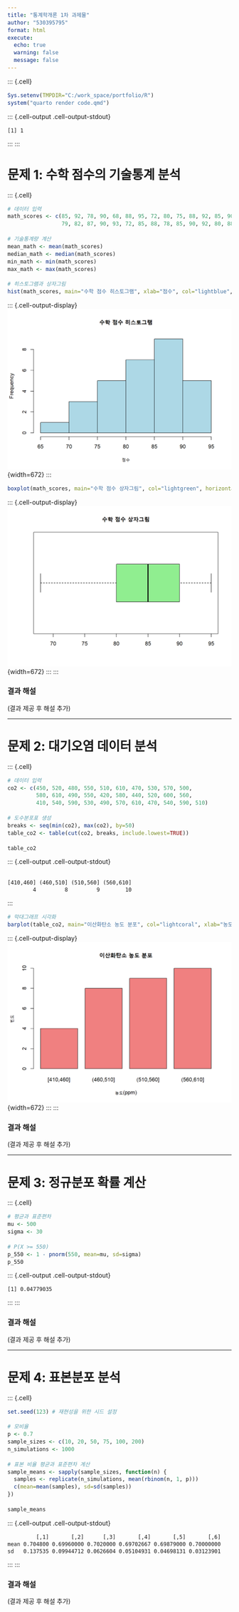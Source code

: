 ```yaml
---
title: "통계학개론 1차 과제물"
author: "530395795"
format: html
execute:
  echo: true
  warning: false
  message: false
---
```


::: {.cell}

```{.r .cell-code}
Sys.setenv(TMPDIR="C:/work_space/portfolio/R")
system("quarto render code.qmd")
```

::: {.cell-output .cell-output-stdout}

```
[1] 1
```


:::
:::



# 문제 1: 수학 점수의 기술통계 분석



::: {.cell}

```{.r .cell-code}
# 데이터 입력
math_scores <- c(85, 92, 78, 90, 68, 88, 95, 72, 80, 75, 88, 92, 85, 90, 83, 
                 79, 82, 87, 90, 93, 72, 85, 88, 78, 85, 90, 92, 80, 88, 85)

# 기술통계량 계산
mean_math <- mean(math_scores)
median_math <- median(math_scores)
min_math <- min(math_scores)
max_math <- max(math_scores)

# 히스토그램과 상자그림
hist(math_scores, main="수학 점수 히스토그램", xlab="점수", col="lightblue", border="black")
```

::: {.cell-output-display}
![](code_files/figure-html/unnamed-chunk-2-1.png){width=672}
:::

```{.r .cell-code}
boxplot(math_scores, main="수학 점수 상자그림", col="lightgreen", horizontal=TRUE)
```

::: {.cell-output-display}
![](code_files/figure-html/unnamed-chunk-2-2.png){width=672}
:::
:::



### 결과 해설

(결과 제공 후 해설 추가)

------------------------------------------------------------------------

# 문제 2: 대기오염 데이터 분석



::: {.cell}

```{.r .cell-code}
# 데이터 입력
co2 <- c(450, 520, 480, 550, 510, 610, 470, 530, 570, 500,  
         580, 610, 490, 550, 420, 580, 440, 520, 600, 560, 
         410, 540, 590, 530, 490, 570, 610, 470, 540, 590, 510)

# 도수분포표 생성
breaks <- seq(min(co2), max(co2), by=50)
table_co2 <- table(cut(co2, breaks, include.lowest=TRUE))

table_co2
```

::: {.cell-output .cell-output-stdout}

```

[410,460] (460,510] (510,560] (560,610] 
        4         8         9        10 
```


:::

```{.r .cell-code}
# 막대그래프 시각화
barplot(table_co2, main="이산화탄소 농도 분포", col="lightcoral", xlab="농도(ppm)", ylab="빈도")
```

::: {.cell-output-display}
![](code_files/figure-html/unnamed-chunk-3-1.png){width=672}
:::
:::



### 결과 해설

(결과 제공 후 해설 추가)

------------------------------------------------------------------------

# 문제 3: 정규분포 확률 계산



::: {.cell}

```{.r .cell-code}
# 평균과 표준편차
mu <- 500
sigma <- 30

# P(X >= 550)
p_550 <- 1 - pnorm(550, mean=mu, sd=sigma)
p_550
```

::: {.cell-output .cell-output-stdout}

```
[1] 0.04779035
```


:::
:::



### 결과 해설

(결과 제공 후 해설 추가)

------------------------------------------------------------------------

# 문제 4: 표본분포 분석



::: {.cell}

```{.r .cell-code}
set.seed(123) # 재현성을 위한 시드 설정

# 모비율
p <- 0.7
sample_sizes <- c(10, 20, 50, 75, 100, 200)
n_simulations <- 1000

# 표본 비율 평균과 표준편차 계산
sample_means <- sapply(sample_sizes, function(n) {
  samples <- replicate(n_simulations, mean(rbinom(n, 1, p)))
  c(mean=mean(samples), sd=sd(samples))
})

sample_means
```

::: {.cell-output .cell-output-stdout}

```
         [,1]       [,2]      [,3]       [,4]       [,5]       [,6]
mean 0.704800 0.69960000 0.7020000 0.69702667 0.69879000 0.70000000
sd   0.137535 0.09944712 0.0626604 0.05104931 0.04698131 0.03123901
```


:::
:::



### 결과 해설

(결과 제공 후 해설 추가)

